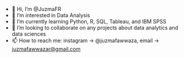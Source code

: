 - 👋 Hi, I’m @JuzmaFR
- 👀 I’m interested in Data Analysis
- 🌱 I’m currently learning Python, R, SQL, Tableau, and IBM SPSS
- 💞️ I’m looking to collaborate on any projects about data analytics and data sciences
- 📫 How to reach me: instagram -> @juzmafawwaza, email -> juzmafawwazar@gmail.com

<!---
JuzmaFR/JuzmaFR is a ✨ special ✨ repository because its `README.md` (this file) appears on your GitHub profile.
You can click the Preview link to take a look at your changes.
--->

